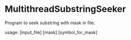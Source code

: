 # MultithreadSubstringSeeker

Program to seek substring with mask in file.

usage: [input_file] [mask] [symbol_for_mask]

